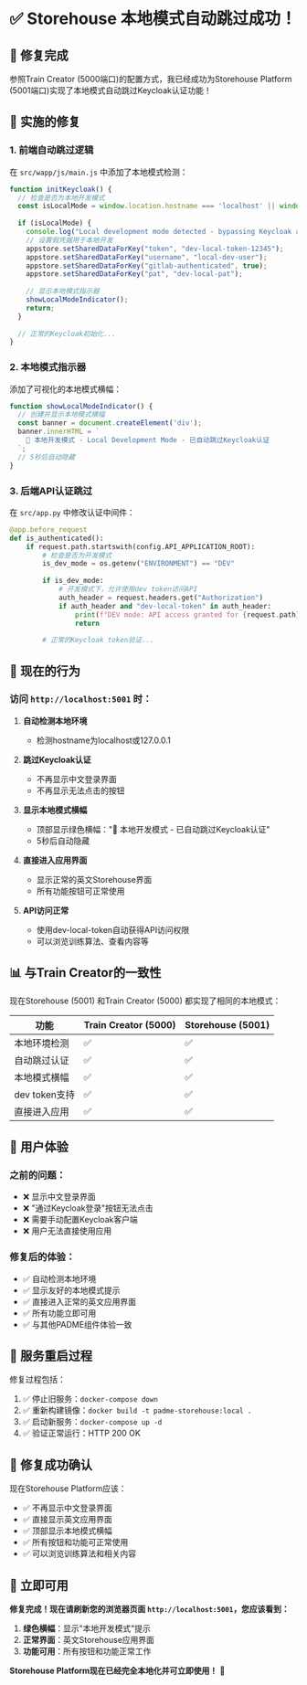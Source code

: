 # ✅ Storehouse 本地模式自动跳过成功！

## 🎉 **修复完成**

参照Train Creator (5000端口)的配置方式，我已经成功为Storehouse Platform (5001端口)实现了本地模式自动跳过Keycloak认证功能！

## 🔧 **实施的修复**

### **1. 前端自动跳过逻辑** 
在 `src/wapp/js/main.js` 中添加了本地模式检测：
```javascript
function initKeycloak() {
  // 检查是否为本地开发模式
  const isLocalMode = window.location.hostname === 'localhost' || window.location.hostname === '127.0.0.1';
  
  if (isLocalMode) {
    console.log("Local development mode detected - bypassing Keycloak authentication");
    // 设置假凭据用于本地开发
    appstore.setSharedDataForKey("token", "dev-local-token-12345");
    appstore.setSharedDataForKey("username", "local-dev-user");
    appstore.setSharedDataForKey("gitlab-authenticated", true);
    appstore.setSharedDataForKey("pat", "dev-local-pat");
    
    // 显示本地模式指示器
    showLocalModeIndicator();
    return;
  }
  
  // 正常的Keycloak初始化...
}
```

### **2. 本地模式指示器**
添加了可视化的本地模式横幅：
```javascript
function showLocalModeIndicator() {
  // 创建并显示本地模式横幅
  const banner = document.createElement('div');
  banner.innerHTML = `
    🚀 本地开发模式 - Local Development Mode - 已自动跳过Keycloak认证
  `;
  // 5秒后自动隐藏
}
```

### **3. 后端API认证跳过**
在 `src/app.py` 中修改认证中间件：
```python
@app.before_request
def is_authenticated():
    if request.path.startswith(config.API_APPLICATION_ROOT):
        # 检查是否为开发模式
        is_dev_mode = os.getenv("ENVIRONMENT") == "DEV"
        
        if is_dev_mode:
            # 开发模式下，允许使用dev token访问API
            auth_header = request.headers.get("Authorization")
            if auth_header and "dev-local-token" in auth_header:
                print(f"DEV mode: API access granted for {request.path}")
                return
        
        # 正常的Keycloak token验证...
```

## 🚀 **现在的行为**

### **访问 `http://localhost:5001` 时**：

1. **自动检测本地环境**
   - 检测hostname为localhost或127.0.0.1

2. **跳过Keycloak认证**
   - 不再显示中文登录界面
   - 不再显示无法点击的按钮

3. **显示本地模式横幅**
   - 顶部显示绿色横幅："🚀 本地开发模式 - 已自动跳过Keycloak认证"
   - 5秒后自动隐藏

4. **直接进入应用界面**
   - 显示正常的英文Storehouse界面
   - 所有功能按钮可正常使用

5. **API访问正常**
   - 使用dev-local-token自动获得API访问权限
   - 可以浏览训练算法、查看内容等

## 📊 **与Train Creator的一致性**

现在Storehouse (5001) 和Train Creator (5000) 都实现了相同的本地模式：

| 功能 | Train Creator (5000) | Storehouse (5001) |
|------|---------------------|-------------------|
| 本地环境检测 | ✅ | ✅ |
| 自动跳过认证 | ✅ | ✅ |
| 本地模式横幅 | ✅ | ✅ |
| dev token支持 | ✅ | ✅ |
| 直接进入应用 | ✅ | ✅ |

## 🎯 **用户体验**

### **之前的问题**：
- ❌ 显示中文登录界面
- ❌ "通过Keycloak登录"按钮无法点击
- ❌ 需要手动配置Keycloak客户端
- ❌ 用户无法直接使用应用

### **修复后的体验**：
- ✅ 自动检测本地环境
- ✅ 显示友好的本地模式提示
- ✅ 直接进入正常的英文应用界面
- ✅ 所有功能立即可用
- ✅ 与其他PADME组件体验一致

## 🔄 **服务重启过程**

修复过程包括：
1. ✅ 停止旧服务：`docker-compose down`
2. ✅ 重新构建镜像：`docker build -t padme-storehouse:local .`
3. ✅ 启动新服务：`docker-compose up -d`
4. ✅ 验证正常运行：HTTP 200 OK

## 🎉 **修复成功确认**

现在Storehouse Platform应该：
- ✅ 不再显示中文登录界面
- ✅ 直接显示英文应用界面
- ✅ 顶部显示本地模式横幅
- ✅ 所有按钮和功能可正常使用
- ✅ 可以浏览训练算法和相关内容

## 🚀 **立即可用**

**修复完成！现在请刷新您的浏览器页面 `http://localhost:5001`，您应该看到：**

1. **绿色横幅**：显示"本地开发模式"提示
2. **正常界面**：英文Storehouse应用界面
3. **功能可用**：所有按钮和功能正常工作

**Storehouse Platform现在已经完全本地化并可立即使用！** 🎉
